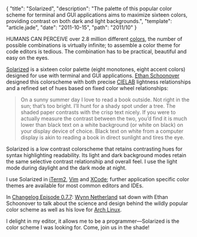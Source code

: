 {
  "title": "Solarized",
  "description": "The palette of this popular color scheme for terminal and GUI applications aims to maximize sixteen colors, providing contrast on both dark and light backgrounds.",
  "template": "article.jade",
  "date": "2011-10-15",
  "path": "2011/10"
}

HUMANS CAN PERCEIVE over 2.8 million different [colors](http://www.radiolab.org/2012/may/21/), the number of possible combinations is virtually infinite; to assemble a color theme for code editors is tedious. The combination has to be practical, beautiful and easy on the eyes.

[Solarized](http://ethanschoonover.com/solarized) is a sixteen color palette (eight monotones, eight accent colors) designed for use with terminal and GUI applications. [Ethan Schoonover](http://ethanschoonover.com/) designed this colorscheme with both precise [CIELAB](http://en.wikipedia.org/wiki/Lab_color_space) lightness relationships and a refined set of hues based on fixed color wheel relationships:

> On a sunny summer day I love to read a book outside. Not right in the sun; that’s too bright. I’ll hunt for a shady spot under a tree. The shaded paper contrasts with the crisp text nicely. If you were to actually measure the contrast between the two, you’d find it is much lower than black text on a white background (or white on black) on your display device of choice. Black text on white from a computer display is akin to reading a book in direct sunlight and tires the eye.

Solarized is a low contrast colorscheme that retains contrasting hues for syntax highlighting readability. Its light and dark background modes retain the same selective contrast relationship and overall feel. I use the light mode during daylight and the dark mode at night.

I use Solarized in [iTerm2](http://www.iterm2.com/), [Vim](http://www.vim.org/) and [XCode](https://developer.apple.com/xcode/); further application specific color themes are available for most common editors and IDEs.

In [Changelog Episode 0.7.7](http://thechangelog.com/post/20168759748/episode-0-7-7-solarized-and-linux-on-the-desktop-with-et): [Wynn Netherland](http://wynnnetherland.com/) sat down with Ethan Schoonover to talk about the science and design behind the wildly popular color scheme as well as his love for [Arch Linux](http://www.archlinux.org/).

I delight in my editor, it allows me to be a programmer—Solarized is the color scheme I was looking for. Come, join us in the shade!
